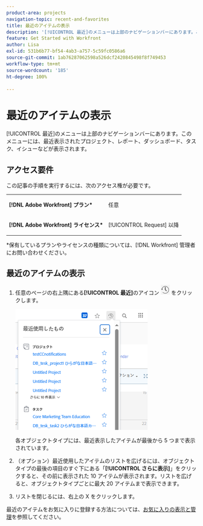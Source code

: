 ```yaml
---
product-area: projects
navigation-topic: recent-and-favorites
title: 最近のアイテムの表示
description: '[!UICONTROL 最近]のメニューは上部のナビゲーションバーにあります。このメニューには、最近表示されたプロジェクト、レポート、ダッシュボード、タスク、イシューなどが表示されます。'
feature: Get Started with Workfront
author: Lisa
exl-id: 531b6b77-bf54-4ab3-a757-5c59fc0586a6
source-git-commit: 1ab76287062598a526dcf2420845498f8f749453
workflow-type: tm+mt
source-wordcount: '185'
ht-degree: 100%

---
```


# 最近のアイテムの表示

[!UICONTROL 最近]のメニューは上部のナビゲーションバーにあります。このメニューには、最近表示されたプロジェクト、レポート、ダッシュボード、タスク、イシューなどが表示されます。

## アクセス要件

この記事の手順を実行するには、次のアクセス権が必要です。

<table style="table-layout:auto"> 
 <col> 
 </col> 
 <col> 
 </col> 
 <tbody> 
  <tr> 
   <td role="rowheader"><strong>[!DNL Adobe Workfront] プラン*</strong></td> 
   <td> <p>任意</p> </td> 
  </tr> 
  <tr> 
   <td role="rowheader"><strong>[!DNL Adobe Workfront] ライセンス*</strong></td> 
   <td> <p>[!UICONTROL Request] 以降</p> </td> 
  </tr> 
 </tbody> 
</table>

&#42;保有しているプランやライセンスの種類については、[!DNL Workfront] 管理者にお問い合わせください。

## 最近のアイテムの表示

1. 任意のページの右上隅にある&#x200B;**[!UICONTROL 最近]**&#x200B;のアイコン ![[!UICONTROL 最近]](assets/recents-icon-40x43.png) をクリックします。

   ![最近のリスト](assets/recents-list-2022-350x319.png)

   各オブジェクトタイプには、最近表示したアイテムが最後から 5 つまで表示されています。

1. （オプション）最近使用したアイテムのリストを広げるには、オブジェクトタイプの最後の項目のすぐ下にある「**[!UICONTROL さらに表示]**」をクリックすると、その前に表示された 10 アイテムが表示されます。リストを広げると、オブジェクトタイプごとに最大 20 アイテムまで表示できます。
1. リストを閉じるには、右上の X をクリックします。

最近のアイテムをお気に入りに登録する方法については、[お気に入りの表示と管理](../../../workfront-basics/navigate-workfront/recent-and-favorites/view-and-manage-favorites.md)を参照してください。
